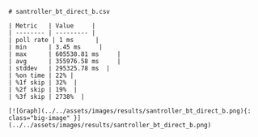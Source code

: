 
    # santroller_bt_direct_b.csv

    | Metric   | Value     |
    | -------- | --------- |
    | poll rate | 1 ms      |
    | min      | 3.45 ms     |
    | max      | 605538.81 ms     |
    | avg      | 355976.58 ms     |
    | stddev   | 295325.78 ms  |
    | %on time | 22% |
    | %1f skip | 32%  |
    | %2f skip | 19%  |
    | %3f skip | 2738%  |

    [![Graph](../../assets/images/results/santroller_bt_direct_b.png){: class="big-image" }](../../assets/images/results/santroller_bt_direct_b.png)

    